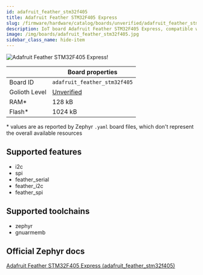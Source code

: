 ```yaml
---
id: adafruit_feather_stm32f405
title: Adafruit Feather STM32F405 Express
slug: /firmware/hardware/catalog/boards/unverified/adafruit_feather_stm32f405
description: IoT board Adafruit Feather STM32F405 Express, compatible with Golioth at unverified level.
image: /img/boards/adafruit_feather_stm32f405.jpg
sidebar_class_name: hide-item
---
```


[//]: # (This is an auto-generated file, do not edit! Changes to it will be lost upon re-generation)

![Adafruit Feather STM32F405 Express!](/img/boards/adafruit_feather_stm32f405.jpg "Adafruit Feather STM32F405 Express")

|                | Board properties     |
| -------------  | -------------------- |
| Board ID       | `adafruit_feather_stm32f405` |
| Golioth Level  | [Unverified](/firmware/hardware#unverified-boards) |
| RAM*           | 128 kB |
| Flash*         | 1024 kB |

\* values are as reported by Zephyr `.yaml` board files, which don't represent the overall available resources



## Supported features

* i2c
* spi
* feather_serial
* feather_i2c
* feather_spi

## Supported toolchains

* zephyr
* gnuarmemb

## Official Zephyr docs

[Adafruit Feather STM32F405 Express (adafruit_feather_stm32f405)](https://docs.zephyrproject.org/latest/boards/adafruit/feather_stm32f405/doc/index.html)
